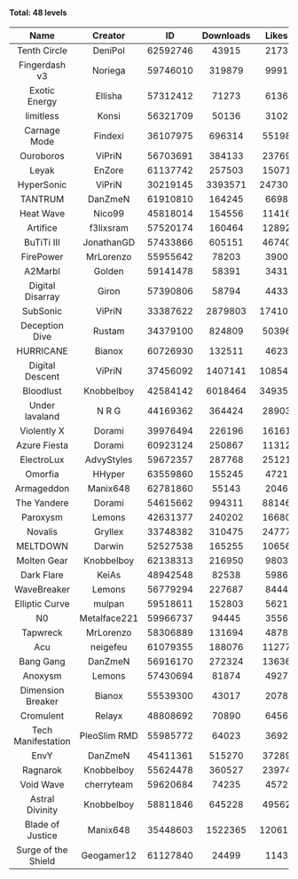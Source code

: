 #### Total: 48 levels

| Name | Creator | ID | Downloads | Likes |
|:---:|:---:|:---:|:---:|:---:|
| Tenth Circle | DeniPol | 62592746 | 43915 | 2173
| Fingerdash v3 | Noriega | 59746010 | 319879 | 9991
| Exotic Energy | Ellisha | 57312412 | 71273 | 6136
| limitless | Konsi | 56321709 | 50136 | 3102
| Carnage Mode | Findexi | 36107975 | 696314 | 55198
| Ouroboros | ViPriN | 56703691 | 384133 | 23769
| Leyak | EnZore | 61137742 | 257503 | 15071
| HyperSonic | ViPriN | 30219145 | 3393571 | 247306
| TANTRUM | DanZmeN | 61910810 | 164245 | 6698
| Heat Wave | Nico99 | 45818014 | 154556 | 11416
| Artifice | f3lixsram | 57520174 | 160464 | 12892
| BuTiTi III | JonathanGD | 57433866 | 605151 | 46740
| FirePower | MrLorenzo | 55955642 | 78203 | 3900
| A2Marbl | Golden | 59141478 | 58391 | 3431
| Digital Disarray | Giron | 57390806 | 58794 | 4433
| SubSonic | ViPriN | 33387622 | 2879803 | 174105
| Deception Dive | Rustam | 34379100 | 824809 | 50396
| HURRICANE | Bianox | 60726930 | 132511 | 4623
| Digital Descent | ViPriN | 37456092 | 1407141 | 108542
| Bloodlust | Knobbelboy | 42584142 | 6018464 | 349352
| Under lavaland | N R G | 44169362 | 364424 | 28903
| Violently X | Dorami | 39976494 | 226196 | 16161
| Azure Fiesta | Dorami | 60923124 | 250867 | 11312
| ElectroLux | AdvyStyles | 59672357 | 287768 | 25121
| Omorfia | HHyper | 63559860 | 155245 | 4721
| Armageddon | Manix648 | 62781860 | 55143 | 2046
| The Yandere | Dorami | 54615662 | 994311 | 88146
| Paroxysm | Lemons | 42631377 | 240202 | 16680
| Novalis | Gryllex | 33748382 | 310475 | 24777
| MELTDOWN | Darwin | 52527538 | 165255 | 10656
| Molten Gear | Knobbelboy | 62138313 | 216950 | 9803
| Dark Flare | KeiAs | 48942548 | 82538 | 5986
| WaveBreaker | Lemons | 56779294 | 227687 | 8444
| Elliptic Curve | mulpan | 59518611 | 152803 | 5621
| N0 | Metalface221 | 59966737 | 94445 | 3556
| Tapwreck | MrLorenzo | 58306889 | 131694 | 4878
| Acu | neigefeu | 61079355 | 188076 | 11277
| Bang Gang | DanZmeN | 56916170 | 272324 | 13636
| Anoxysm | Lemons | 57430694 | 81874 | 4927
| Dimension Breaker | Bianox | 55539300 | 43017 | 2078
| Cromulent | Relayx | 48808692 | 70890 | 6456
| Tech Manifestation | PleoSlim RMD | 55985772 | 64023 | 3692
| EnvY | DanZmeN | 45411361 | 515270 | 37289
| Ragnarok | Knobbelboy | 55624478 | 360527 | 23974
| Void Wave | cherryteam | 59620684 | 74235 | 4572
| Astral Divinity | Knobbelboy | 58811846 | 645228 | 49562
| Blade of Justice | Manix648 | 35448603 | 1522365 | 120610
| Surge of the Shield | Geogamer12 | 61127840 | 24499 | 1143
